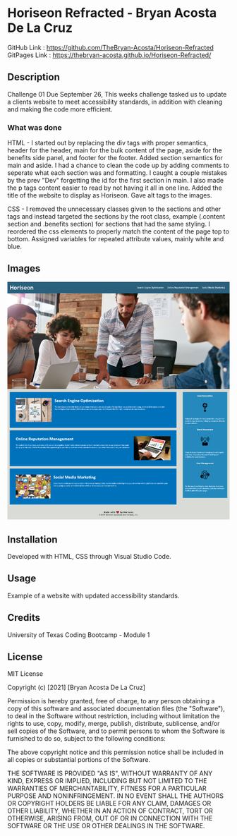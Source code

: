 # Horiseon Refracted - Bryan Acosta De La Cruz
GitHub Link : https://github.com/TheBryan-Acosta/Horiseon-Refracted
GitPages Link : https://thebryan-acosta.github.io/Horiseon-Refracted/
## Description
Challenge 01 Due September 26, This weeks challenge tasked us to update a clients website to meet accessibility standards,
in addition with cleaning and making the code more efficient.

### What was done
HTML - I started out by replacing the div tags with proper semantics, header for the header, main for the bulk content of the page, aside for the
benefits side panel, and footer for the footer.
Added section semantics for main and aside.
I had a chance to clean the code up by adding comments to seperate what each section was and formatting.
I caught a couple mistakes by the prev "Dev" forgetting the id for the first section in main.
I also made the p tags content easier to read by not having it all in one line.
Added the title of the website to display as Horiseon.
Gave alt tags to the images.

CSS - I removed the unnecessary classes given to the sections and other tags and instead targeted the sections
by the root class, example (.content section and .benefits section) for sections that had the same styling.
I reordered the css elements to properly match the content of the page top to bottom.
Assigned variables for repeated attribute values, mainly white and blue.
 
## Images
![HoriComp](assets\images\CompletedHori.png?raw=true "HotiCompleted")
## Installation
Developed with HTML, CSS through Visual Studio Code.

## Usage
Example of a website with updated accessibility standards.


## Credits
University of Texas Coding Bootcamp - Module 1

## License

MIT License

Copyright (c) [2021] [Bryan Acosta De La Cruz]

Permission is hereby granted, free of charge, to any person obtaining a copy
of this software and associated documentation files (the "Software"), to deal
in the Software without restriction, including without limitation the rights
to use, copy, modify, merge, publish, distribute, sublicense, and/or sell
copies of the Software, and to permit persons to whom the Software is
furnished to do so, subject to the following conditions:

The above copyright notice and this permission notice shall be included in all
copies or substantial portions of the Software.

THE SOFTWARE IS PROVIDED "AS IS", WITHOUT WARRANTY OF ANY KIND, EXPRESS OR
IMPLIED, INCLUDING BUT NOT LIMITED TO THE WARRANTIES OF MERCHANTABILITY,
FITNESS FOR A PARTICULAR PURPOSE AND NONINFRINGEMENT. IN NO EVENT SHALL THE
AUTHORS OR COPYRIGHT HOLDERS BE LIABLE FOR ANY CLAIM, DAMAGES OR OTHER
LIABILITY, WHETHER IN AN ACTION OF CONTRACT, TORT OR OTHERWISE, ARISING FROM,
OUT OF OR IN CONNECTION WITH THE SOFTWARE OR THE USE OR OTHER DEALINGS IN THE
SOFTWARE.